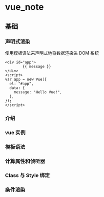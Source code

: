 # vue_note

## 基础

### 声明式渲染

使用模板语法来声明式地将数据渲染进 DOM 系统

```vue
<div id="app">
        {{ message }}
</div>
<script>
var app = new Vue({
  el: "#app",
  data: {
    message: "Hello Vue!",
  },
});
</script>
```

### 介绍

### vue 实例

### 模板语法

### 计算属性和侦听器

### Class 与 Style 绑定

### 条件渲染
